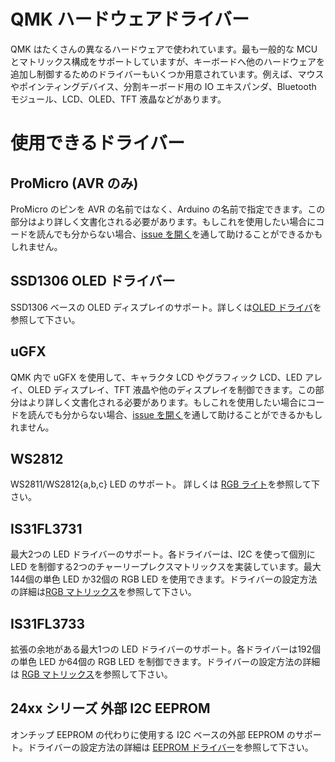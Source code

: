 # QMK ハードウェアドライバー

<!---
  grep --no-filename "^[ ]*git diff" docs/ja/*.md | sh
  original document: 0.9.0:docs/hardware_drivers.md
  git diff 0.9.0 HEAD -- docs/hardware_drivers.md | cat
-->

QMK はたくさんの異なるハードウェアで使われています。最も一般的な MCU とマトリックス構成をサポートしていますが、キーボードへ他のハードウェアを追加し制御するためのドライバーもいくつか用意されています。例えば、マウスやポインティングデバイス、分割キーボード用の IO エキスパンダ、Bluetooth モジュール、LCD、OLED、TFT 液晶などがあります。

<!-- FIXME: This should talk about how drivers are integrated into QMK and how you can add your own driver.

# Driver System Overview

-->

# 使用できるドライバー

## ProMicro (AVR のみ)

ProMicro のピンを AVR の名前ではなく、Arduino の名前で指定できます。この部分はより詳しく文書化される必要があります。もしこれを使用したい場合にコードを読んでも分からない場合、[issue を開く](https://github.com/qmk/qmk_firmware/issues/new)を通して助けることができるかもしれません。

## SSD1306 OLED ドライバー

SSD1306 ベースの OLED ディスプレイのサポート。詳しくは[OLED ドライバ](feature_oled_driver.md)を参照して下さい。

## uGFX

QMK 内で uGFX を使用して、キャラクタ LCD やグラフィック LCD、LED アレイ、OLED ディスプレイ、TFT 液晶や他のディスプレイを制御できます。この部分はより詳しく文書化される必要があります。もしこれを使用したい場合にコードを読んでも分からない場合、[issue を開く](https://github.com/qmk/qmk_firmware/issues/new)を通して助けることができるかもしれません。

## WS2812

WS2811/WS2812{a,b,c} LED のサポート。 詳しくは [RGB ライト](feature_rgblight.md)を参照して下さい。

## IS31FL3731

最大2つの LED ドライバーのサポート。各ドライバーは、I2C を使って個別に LED を制御する2つのチャーリープレクスマトリックスを実装しています。最大144個の単色 LED か32個の RGB LED を使用できます。ドライバーの設定方法の詳細は[RGB マトリックス](feature_rgb_matrix.md)を参照して下さい。

## IS31FL3733

拡張の余地がある最大1つの LED ドライバーのサポート。各ドライバーは192個の単色 LED か64個の RGB LED を制御できます。ドライバーの設定方法の詳細は [RGB マトリックス](feature_rgb_matrix.md)を参照して下さい。

## 24xx シリーズ 外部 I2C EEPROM

オンチップ EEPROM の代わりに使用する I2C ベースの外部 EEPROM のサポート。ドライバーの設定方法の詳細は [EEPROM ドライバー](eeprom_driver.md)を参照して下さい。 
